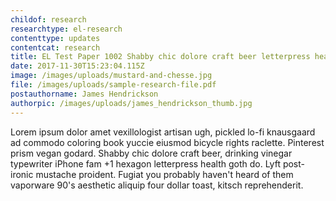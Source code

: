 ```yaml
---
childof: research
researchtype: el-research
contenttype: updates
contentcat: research
title: EL Test Paper 1002 Shabby chic dolore craft beer letterpress health vexillologist artisan bicycle rights
date: 2017-11-30T15:23:04.115Z
image: /images/uploads/mustard-and-chesse.jpg
file: /images/uploads/sample-research-file.pdf
postauthorname: James Hendrickson
authorpic: /images/uploads/james_hendrickson_thumb.jpg
---
```

Lorem ipsum dolor amet vexillologist artisan ugh, pickled lo-fi knausgaard ad commodo coloring book yuccie eiusmod bicycle rights raclette. Pinterest prism vegan godard. Shabby chic dolore craft beer, drinking vinegar typewriter iPhone fam +1 hexagon letterpress health goth do. Lyft post-ironic mustache proident. Fugiat you probably haven't heard of them vaporware 90's aesthetic aliquip four dollar toast, kitsch reprehenderit.
